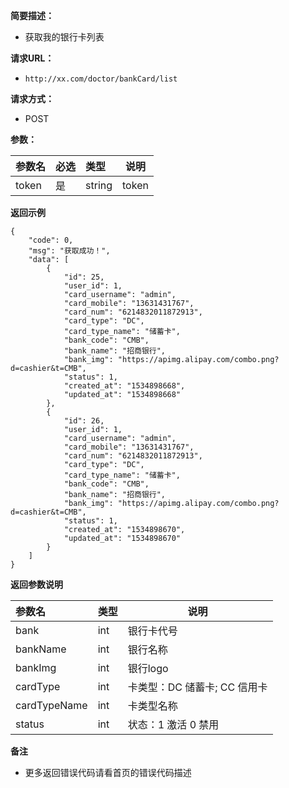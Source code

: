 
    
**简要描述：** 

- 获取我的银行卡列表

**请求URL：** 
- ` http://xx.com/doctor/bankCard/list `
  
**请求方式：**
- POST 

**参数：** 

|参数名|必选|类型|说明|
|:----    |:---|:----- |-----   |
|token |是  |string |token   |

 **返回示例**

``` 
{
    "code": 0,
    "msg": "获取成功！",
    "data": [
        {
            "id": 25,
            "user_id": 1,
            "card_username": "admin",
            "card_mobile": "13631431767",
            "card_num": "6214832011872913",
            "card_type": "DC",
            "card_type_name": "储蓄卡",
            "bank_code": "CMB",
            "bank_name": "招商银行",
            "bank_img": "https://apimg.alipay.com/combo.png?d=cashier&t=CMB",
            "status": 1,
            "created_at": "1534898668",
            "updated_at": "1534898668"
        },
        {
            "id": 26,
            "user_id": 1,
            "card_username": "admin",
            "card_mobile": "13631431767",
            "card_num": "6214832011872913",
            "card_type": "DC",
            "card_type_name": "储蓄卡",
            "bank_code": "CMB",
            "bank_name": "招商银行",
            "bank_img": "https://apimg.alipay.com/combo.png?d=cashier&t=CMB",
            "status": 1,
            "created_at": "1534898670",
            "updated_at": "1534898670"
        }
    ]
}
```

 **返回参数说明** 

|参数名|类型|说明|
|:-----  |:-----|-----                           |
|bank |int   |银行卡代号  |
|bankName |int   |银行名称  |
|bankImg |int   |银行logo  |
|cardType |int   |卡类型：DC 储蓄卡; CC 信用卡  |
|cardTypeName |int   |卡类型名称  |
|status |int   |状态：1  激活 0 禁用|

 **备注** 

- 更多返回错误代码请看首页的错误代码描述



